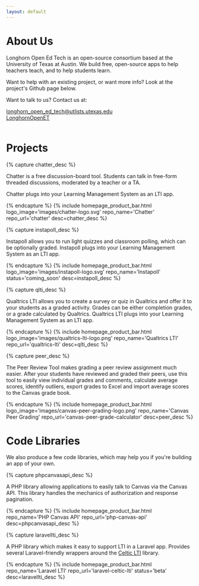 ```yaml
---
layout: default
---
```


<link rel="stylesheet" href="https://cdnjs.cloudflare.com/ajax/libs/font-awesome/5.15.2/css/all.min.css" integrity="sha512-HK5fgLBL+xu6dm/Ii3z4xhlSUyZgTT9tuc/hSrtw6uzJOvgRr2a9jyxxT1ely+B+xFAmJKVSTbpM/CuL7qxO8w==" crossorigin="anonymous" />

# About Us

Longhorn Open Ed Tech is an open-source consortium based at the University of Texas at Austin.  We build free, open-source apps to help teachers teach, and to help students learn.

Want to help with an existing project, or want more info?  Look at the project's Github page below.

Want to talk to us?  Contact us at:
<div class="contact-links">
  <a class="icon-link" href="mailto:longhorn_open_ed_tech@utlists.utexas.edu">
    <div class="icon"><i class="fas fa-envelope"></i></div>
    <div>longhorn_open_ed_tech@utlists.utexas.edu</div>
  </a>
  <a class="icon-link" href="https://twitter.com/LonghornOpenET" target="blank">
    <div class="icon"><i class="fab fa-twitter"></i></div>
    <div>LonghornOpenET</div>
  </a>
</div>
<br clear="all">

# Projects

{% capture chatter_desc %}
<p>Chatter is a free discussion-board tool.  Students can talk in free-form threaded discussions, moderated by a teacher or a TA.</p>
<p>Chatter plugs into your Learning Management System as an LTI app.</p>
{% endcapture %}
{% include homepage_product_bar.html
   logo_image='images/chatter-logo.svg'
   repo_name='Chatter'
   repo_url='chatter'
   desc=chatter_desc
%}

{% capture instapoll_desc %}
<p>Instapoll allows you to run light quizzes and classroom polling, which can be optionally graded.  Instapoll plugs into your Learning Management System as an LTI app.</p>
{% endcapture %}
{% include homepage_product_bar.html
   logo_image='images/instapoll-logo.svg'
   repo_name='Instapoll'
   status='coming_soon'
   desc=instapoll_desc
%}

{% capture qlti_desc %}
<p>Qualtrics LTI allows you to create a survey or quiz in Qualtrics and offer it to your students as a graded activity. Grades can be either completion grades, or a grade calculated by Qualtrics.  Qualtrics LTI plugs into your Learning Management System as an LTI app.</p>
{% endcapture %}
{% include homepage_product_bar.html
   logo_image='images/qualtrics-lti-logo.png'
   repo_name='Qualtrics LTI'
   repo_url='qualtrics-lti'
   desc=qlti_desc
%}

{% capture peer_desc %}
<p>The Peer Review Tool makes grading a peer review assignment much easier.  After your students have reviewed and graded their peers, use this tool to easily view individual grades and comments, calculate average scores, identify outliers, export grades to Excel and import average scores to the Canvas grade book.</p>
{% endcapture %}
{% include homepage_product_bar.html
   logo_image='images/canvas-peer-grading-logo.png'
   repo_name='Canvas Peer Grading'
   repo_url='canvas-peer-grade-calculator'
   desc=peer_desc
%}

<br clear="all">

# Code Libraries

We also produce a few code libraries, which may help you if you're building an app of your own.

{% capture phpcanvasapi_desc %}
<p>A PHP library allowing applications to easily talk to Canvas via the Canvas API.  This library handles the mechanics of authorization and response pagination.</p>
{% endcapture %}
{% include homepage_product_bar.html
   repo_name='PHP Canvas API'
   repo_url='php-canvas-api'
   desc=phpcanvasapi_desc
%}

{% capture laravellti_desc %}
<p>A PHP library which makes it easy to support LTI in a Laravel app.  Provides several Laravel-friendly wrappers around the <a href="https://github.com/celtic-project/LTI-PHP" target="blank">Celtic LTI</a> library.</p>
{% endcapture %}
{% include homepage_product_bar.html
   repo_name='Laravel LTI'
   repo_url='laravel-celtic-lti'
   status='beta'
   desc=laravellti_desc
%}
